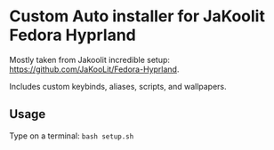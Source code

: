 # Custom Auto installer for JaKoolit Fedora Hyprland

Mostly taken from Jakoolit incredible setup: https://github.com/JaKooLit/Fedora-Hyprland.

Includes custom keybinds, aliases, scripts, and wallpapers.

## Usage
Type on a terminal:
`bash setup.sh`
